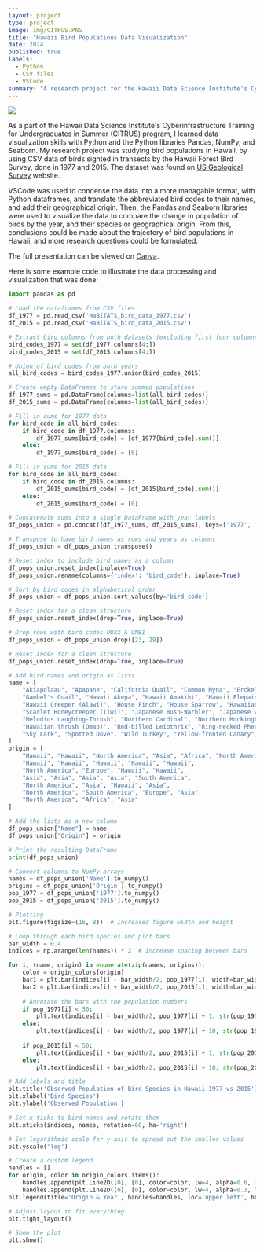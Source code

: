 ```yaml
---
layout: project
type: project
image: img/CITRUS.PNG
title: "Hawaii Bird Populations Data Visualization"
date: 2024
published: true
labels:
  - Python
  - CSV files
  - VSCode
summary: "A research project for the Hawaii Data Science Institute's Cyberinfrastructure Training for Undergraduates in Summer program. Python and the Python libraries Pandas, NumPy, and Seaborn were used to manipulate csv data and create data visualizations of birds sighted in Hawaii by year, species, and geographical origin."
---
```


<img class="img-fluid" src="..img/logo_5.png">

As a part of the Hawaii Data Science Institute's Cyberinfrastructure Training for Undergraduates in Summer (CITRUS) program, I learned data visualization skills with Python and the Python libraries Pandas, NumPy, and Seaborn. My research project was studying bird populations in Hawaii, by using CSV data of birds sighted in transects by the Hawaii Forest Bird Survey, done in 1977 and 2015. The dataset was found on [US Geological Survey](https://www.usgs.gov/) website.

VSCode was used to condense the data into a more managable format, with Python dataframes, and translate the abbreviated bird codes to their names, and add their geographical origin. Then, the Pandas and Seaborn libraries were used to visualize the data to compare the change in population of birds by the year, and their species or geographical origin. From this, conclusions could be made about the trajectory of bird populations in Hawaii, and more research questions could be formulated. 

The full presentation can be viewed on [Canva](https://www.canva.com/design/DAGID3fbhmw/5fEp1DBwysevsWmc7BMkeA/edit?utm_content=DAGID3fbhmw&utm_campaign=designshare&utm_medium=link2&utm_source=sharebutton). 

Here is some example code to illustrate the data processing and visualization that was done:

```python
import pandas as pd

# Load the dataframes from CSV files
df_1977 = pd.read_csv('HaBiTATS_bird_data_1977.csv')
df_2015 = pd.read_csv('HaBiTATS_bird_data_2015.csv')

# Extract bird columns from both datasets (excluding first four columns)
bird_codes_1977 = set(df_1977.columns[4:])
bird_codes_2015 = set(df_2015.columns[4:])

# Union of bird codes from both years
all_bird_codes = bird_codes_1977.union(bird_codes_2015)

# Create empty DataFrames to store summed populations
df_1977_sums = pd.DataFrame(columns=list(all_bird_codes))
df_2015_sums = pd.DataFrame(columns=list(all_bird_codes))

# Fill in sums for 1977 data
for bird_code in all_bird_codes:
    if bird_code in df_1977.columns:
        df_1977_sums[bird_code] = [df_1977[bird_code].sum()]
    else:
        df_1977_sums[bird_code] = [0]

# Fill in sums for 2015 data
for bird_code in all_bird_codes:
    if bird_code in df_2015.columns:
        df_2015_sums[bird_code] = [df_2015[bird_code].sum()]
    else:
        df_2015_sums[bird_code] = [0]

# Concatenate sums into a single DataFrame with year labels
df_pops_union = pd.concat([df_1977_sums, df_2015_sums], keys=['1977', '2015'])

# Transpose to have bird names as rows and years as columns
df_pops_union = df_pops_union.transpose()

# Reset index to include bird names as a column
df_pops_union.reset_index(inplace=True)
df_pops_union.rename(columns={'index': 'bird_code'}, inplace=True)

# Sort by bird codes in alphabetical order
df_pops_union = df_pops_union.sort_values(by='bird_code')

# Reset index for a clean structure
df_pops_union.reset_index(drop=True, inplace=True)

# Drop rows with bird codes OUXX & UNBI
df_pops_union = df_pops_union.drop([23, 29])

# Reset index for a clean structure
df_pops_union.reset_index(drop=True, inplace=True)

# Add bird names and origin as lists
name = [
    "Akiapolaau", "Apapane", "California Quail", "Common Myna", "Erckel's Francolin",
    "Gambel's Quail", "Hawaii Akepa", "Hawaii Amakihi", "Hawaii Elepaio", "Hawaiian Goose (Nene)",
    "Hawaii Creeper (Alawi)", "House Finch", "House Sparrow", "Hawaiian Hawk",
    "Scarlet Honeycreeper (Iiwi)", "Japanese Bush-Warbler", "Japanese White-eye", "Kalij Pheasant",
    "Melodius Laughing-Thrush", "Northern Cardinal", "Northern Mockingbird", "Nutmeg Mannikin",
    "Hawaiian thrush (Omao)", "Red-billed Leiothrix", "Ring-necked Pheasant", "Saffron Finch",
    "Sky Lark", "Spotted Dove", "Wild Turkey", "Yellow-fronted Canary", "Zebra Dove"
]
origin = [
    "Hawaii", "Hawaii", "North America", "Asia", "Africa", "North America", 
    "Hawaii", "Hawaii", "Hawaii", "Hawaii", "Hawaii", 
    "North America", "Europe", "Hawaii", "Hawaii", 
    "Asia", "Asia", "Asia", "Asia", "South America", 
    "North America", "Asia", "Hawaii", "Asia", 
    "North America", "South America", "Europe", "Asia", 
    "North America", "Africa", "Asia"
]

# Add the lists as a new column
df_pops_union["Name"] = name
df_pops_union["Origin"] = origin

# Print the resulting DataFrame
print(df_pops_union)
```
``` python
# Convert columns to NumPy arrays
names = df_pops_union['Name'].to_numpy()
origins = df_pops_union['Origin'].to_numpy()
pop_1977 = df_pops_union['1977'].to_numpy()
pop_2015 = df_pops_union['2015'].to_numpy()

# Plotting
plt.figure(figsize=(16, 8))  # Increased figure width and height

# Loop through each bird species and plot bars
bar_width = 0.4
indices = np.arange(len(names)) * 2  # Increase spacing between bars

for i, (name, origin) in enumerate(zip(names, origins)):
    color = origin_colors[origin]
    bar1 = plt.bar(indices[i] - bar_width/2, pop_1977[i], width=bar_width, color=color, alpha=0.6, label=f'{origin} (1977)' if i == 0 else "")
    bar2 = plt.bar(indices[i] + bar_width/2, pop_2015[i], width=bar_width, color=color, alpha=0.3, label=f'{origin} (2015)' if i == 0 else "")
    
    # Annotate the bars with the population numbers
    if pop_1977[i] < 50:
        plt.text(indices[i] - bar_width/2, pop_1977[i] + 1, str(pop_1977[i]), ha='center', va='bottom', fontsize=9)
    else:
        plt.text(indices[i] - bar_width/2, pop_1977[i] + 10, str(pop_1977[i]), ha='center', va='bottom', fontsize=9)
    
    if pop_2015[i] < 50:
        plt.text(indices[i] + bar_width/2, pop_2015[i] + 1, str(pop_2015[i]), ha='center', va='bottom', fontsize=9)
    else:
        plt.text(indices[i] + bar_width/2, pop_2015[i] + 10, str(pop_2015[i]), ha='center', va='bottom', fontsize=9)

# Add labels and title
plt.title('Observed Population of Bird Species in Hawaii 1977 vs 2015')
plt.xlabel('Bird Species')
plt.ylabel('Observed Population')

# Set x-ticks to bird names and rotate them
plt.xticks(indices, names, rotation=60, ha='right')

# Set logarithmic scale for y-axis to spread out the smaller values
plt.yscale('log')

# Create a custom legend
handles = []
for origin, color in origin_colors.items():
    handles.append(plt.Line2D([0], [0], color=color, lw=4, alpha=0.6, label=f'{origin} (1977)'))
    handles.append(plt.Line2D([0], [0], color=color, lw=4, alpha=0.3, label=f'{origin} (2015)'))
plt.legend(title='Origin & Year', handles=handles, loc='upper left', bbox_to_anchor=(.965, 1))

# Adjust layout to fit everything
plt.tight_layout()

# Show the plot
plt.show()

```

